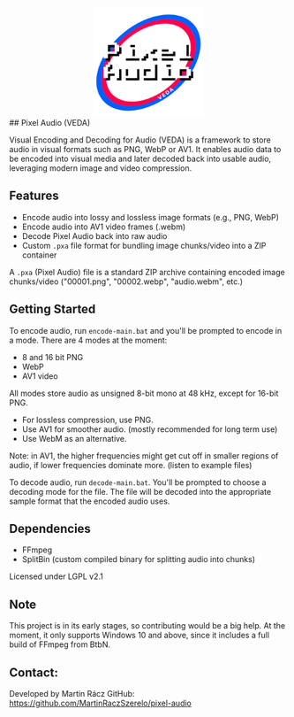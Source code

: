 <div style="display:flex;justify-content:center">
  <img height="200" width="200" src="pixel-audio-logo.png"/>
</div>
## Pixel Audio (VEDA)

Visual Encoding and Decoding for Audio (VEDA) is a framework to store audio in visual formats 
such as PNG, WebP or AV1. It enables audio data to be encoded into visual media and 
later decoded back into usable audio, leveraging modern image and video compression.

## Features
- Encode audio into lossy and lossless image formats (e.g., PNG, WebP)
- Encode audio into AV1 video frames (.webm)
- Decode Pixel Audio back into raw audio
- Custom <code>.pxa</code> file format for bundling image chunks/video into a ZIP container

A <code>.pxa</code> (Pixel Audio) file is a standard ZIP archive containing encoded image chunks/video ("00001.png", "00002.webp", "audio.webm", etc.)

## Getting Started
To encode audio, run <code>encode-main.bat</code> and you'll be prompted to encode in a mode. There are 4 modes at the moment:
- 8 and 16 bit PNG
- WebP
- AV1 video

All modes store audio as unsigned 8-bit mono at 48 kHz, except for 16-bit PNG.
- For lossless compression, use PNG.
- Use AV1 for smoother audio. (mostly recommended for long term use)
- Use WebM as an alternative.

Note: in AV1, the higher frequencies might get cut off in smaller regions of audio, if lower frequencies dominate more. (listen to example files)

To decode audio, run <code>decode-main.bat</code>. You'll be prompted to choose a decoding mode for the file. The file will be decoded into the appropriate sample format that the encoded audio uses.

## Dependencies
- FFmpeg
- SplitBin (custom compiled binary for splitting audio into chunks)

Licensed under LGPL v2.1

## Note
This project is in its early stages, so contributing would be a big help. At the moment, it only supports Windows 10 and above, since it includes a full build of FFmpeg from BtbN.

## Contact:
Developed by Martin Rácz
GitHub: https://github.com/MartinRaczSzerelo/pixel-audio
